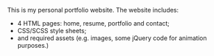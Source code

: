 This is my personal portfolio website.
The website includes: 
 - 4 HTML pages: home, resume, portfolio and contact; 
 - CSS/SCSS style sheets; 
 - and required assets (e.g. images, some jQuery code for animation purposes.)
